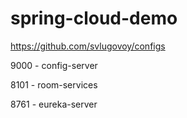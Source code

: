 # spring-cloud-demo

https://github.com/svlugovoy/configs

9000 - config-server

8101 - room-services

8761 - eureka-server



